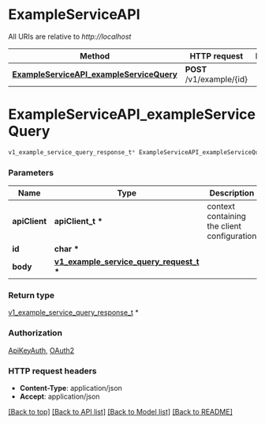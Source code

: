 # ExampleServiceAPI

All URIs are relative to *http://localhost*

Method | HTTP request | Description
------------- | ------------- | -------------
[**ExampleServiceAPI_exampleServiceQuery**](ExampleServiceAPI.md#ExampleServiceAPI_exampleServiceQuery) | **POST** /v1/example/{id} | 


# **ExampleServiceAPI_exampleServiceQuery**
```c
v1_example_service_query_response_t* ExampleServiceAPI_exampleServiceQuery(apiClient_t *apiClient, char * id, v1_example_service_query_request_t * body);
```

### Parameters
Name | Type | Description  | Notes
------------- | ------------- | ------------- | -------------
**apiClient** | **apiClient_t \*** | context containing the client configuration |
**id** | **char \*** |  | 
**body** | **[v1_example_service_query_request_t](v1_example_service_query_request.md) \*** |  | 

### Return type

[v1_example_service_query_response_t](v1_example_service_query_response.md) *


### Authorization

[ApiKeyAuth](../README.md#ApiKeyAuth), [OAuth2](../README.md#OAuth2)

### HTTP request headers

 - **Content-Type**: application/json
 - **Accept**: application/json

[[Back to top]](#) [[Back to API list]](../README.md#documentation-for-api-endpoints) [[Back to Model list]](../README.md#documentation-for-models) [[Back to README]](../README.md)

